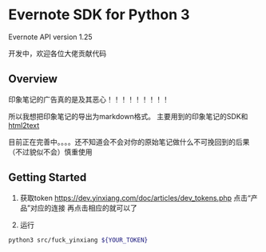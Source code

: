 Evernote SDK for Python 3
============================================

Evernote API version 1.25

开发中，欢迎各位大佬贡献代码

Overview
--------
印象笔记的广告真的是及其恶心！！！！！！！！！


所以我想把印象笔记的导出为markdown格式。 主要用到的印象笔记的SDK和[html2text](https://github.com/Alir3z4/html2text)

目前正在完善中。。。。还不知道会不会对你的原始笔记做什么不可挽回到的后果（不过貌似不会）慎重使用

Getting Started
---------------

1. 获取token
  https://dev.yinxiang.com/doc/articles/dev_tokens.php
  点击“产品”对应的连接
  再点击相应的就可以了

2. 运行

```bash
python3 src/fuck_yinxiang ${YOUR_TOKEN}
```
